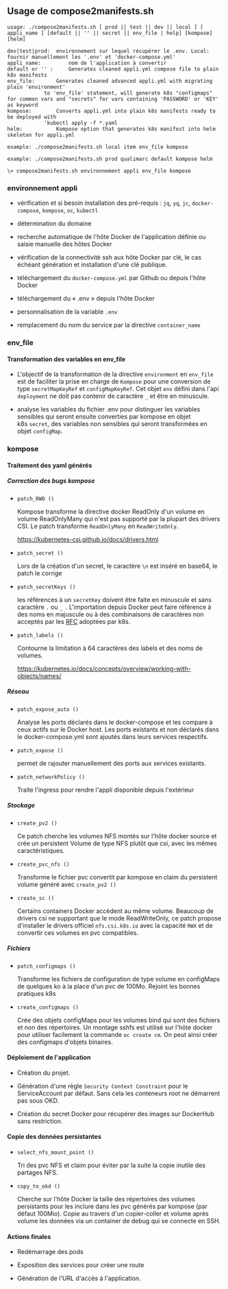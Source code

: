## Usage de compose2manifests.sh

```
usage: ./compose2manifests.sh [ prod || test || dev || local ] [ appli_name ] [default || '' || secret || env_file | help] [kompose] [helm]

dev|test|prod: 	environnement sur lequel récupérer le .env. Local: fournir manuellement les '.env' et 'docker-compose.yml'
appli_name: 		nom de l'application à convertir
default or '' : 	Generates cleaned appli.yml compose file to plain k8s manifests 
env_file: 		Generates cleaned advanced appli.yml with migrating plain 'environment' 
			to 'env_file' statement, will generate k8s "configmaps" for common vars and "secrets" for vars containing 'PASSWORD' or 'KEY' as keyword
kompose: 		Converts appli.yml into plain k8s manifests ready to be deployed with 
			'kubectl apply -f *.yaml
helm: 			Kompose option that generates k8s manifest into helm skeleton for appli.yml

example: ./compose2manifests.sh local item env_file kompose

example: ./compose2manifests.sh prod qualimarc default kompose helm
```

`\> compose2manifests.sh environnement appli env_file kompose`

### environnement appli

-   vérification et si besoin installation des pré-requis : `jq`, `yq`, `jc`, `docker-compose`, `kompose`, `oc`, `kubectl`

-   détermination du domaine

-   recherche automatique de l'hôte Docker de l'application définie ou
    saisie manuelle des hôtes Docker

-   vérification de la connectivité ssh aux hôte Docker par clé, le cas
    échéant génération et installation d'une clé publique.

-   téléchargement du `docker-compose.yml` par Github ou depuis l'hôte
    Docker

-   téléchargement du « .env » depuis l'hôte Docker

-   personnalisation de la variable `.env`

-   remplacement du nom du service par la directive `container_name`

### env_file

#### Transformation des variables en env_file

-   L'objectif de la transformation de la directive `environment` en `env_file` est de faciliter la prise en charge de `Kompose` pour une conversion de type `secretMapKeyRef` et `configMapKeyRef`. Cet objet `env` défini dans l'api `deployment` ne doit pas contenir de caractère `_` et être en minuscule.

-   analyse les variables du fichier .env pour distinguer les variables sensibles qui seront ensuite converties par kompose en objet k8s `secret`, des variables non sensibles qui seront transformées en objet `configMap`.

### kompose

#### Traitement des yaml générés

##### Correction des bugs kompose

-   `patch_RWO ()`

    Kompose transforme la directive docker ReadOnly d'un volume en
    volume ReadOnlyMany qui n'est pas supporté par la plupart des
    drivers CSI. Le patch transforme `ReadOnlyMany` en `ReadWriteOnly`.
    
    https://kubernetes-csi.github.io/docs/drivers.html

-   `patch_secret ()`

    Lors de la création d'un secret, le caractère `\n` est inséré en
    base64, le patch le corrige

-   `patch_secretKeys ()`

    les références à un `secretKey` doivent être faite en minuscule et sans caractère `.` ou `_ `. L'importation depuis Docker peut
    faire référence à des noms en majuscule ou à des combinaisons de caractères non acceptés par les [RFC](https://praneethreddybilakanti.medium.com/1-2-understanding-kubernetes-object-names-and-ids-9e7b6e11ee7b) adoptées par k8s.

-   `patch_labels ()`

    Contourne la limitation à 64 caractères des labels et des noms de volumes.
    
    https://kubernetes.io/docs/concepts/overview/working-with-objects/names/

##### Réseau

-   `patch_expose_auto ()`

    Analyse les ports déclarés dans le docker-compose et les compare à ceux actifs sur le Docker host. Les ports existants et non déclarés dans le docker-compose.yml sont ajoutés dans leurs services respectifs.

-   `patch_expose ()`

    permet de rajouter manuellement des ports aux services existants.

-   `patch_networkPolicy ()`

    Traite l'ingress pour rendre l'appli disponible depuis l'extérieur

##### Stockage

-   `create_pv2 ()`

    Ce patch cherche les volumes NFS montés sur l'hôte docker source et crée un persistent Volume de type NFS plutôt que csi, avec les mêmes caractéristiques.

-   `create_pvc_nfs ()`

    Transforme le fichier pvc convertit par kompose en claim du
    persistent volume généré avec `create_pv2 ()`

-   `create_sc ()`

    Certains containers Docker accèdent au même volume. Beaucoup de
    drivers csi ne supportant que le mode ReadWriteOnly, ce patch
    propose d'installer le drivers officiel `nfs.csi.k8s.io` avec la
    capacité `RWX` et de convertir ces volumes en pvc compatibles.

##### Fichiers

-   `patch_configmaps ()`

    Transforme les fichiers de configuration de type volume en
    configMaps de quelques ko à la place d'un pvc de 100Mo. Rejoint les bonnes pratiques k8s

-   `create_configmaps ()`

    Crée des objets configMaps pour les volumes bind qui sont des
    fichiers et non des répertoires. Un montage sshfs est utilisé sur l'hôte docker pour utiliser facilement la commande `oc create cm`. On peut ainsi créer des configmaps d'objets binaires.

#### Déploiement de l'application

-   Création du projet.

-   Génération d'une règle `Security Context Constraint` pour le
    ServiceAccount par défaut. Sans cela les conteneurs root ne
    démarrent pas sous OKD.

-   Création du secret Docker pour récupérer des images sur DockerHub sans restriction.

#### Copie des données persistantes

-   `select_nfs_mount_point ()`

    Tri des pvc NFS et claim pour éviter par la suite la copie inutile des partages NFS.

-   `copy_to_okd ()`

    Cherche sur l'hôte Docker la taille des répertoires des volumes
    persistants pour les inclure dans les pvc générés par kompose (par défaut 100Mio). Copie au travers d'un copier-coller et volume après volume les données via un container de debug qui se connecte en SSH.

#### Actions finales

-   Redémarrage des pods

-   Exposition des services pour créer une route

-   Génération de l'URL d'accès à l'application.
